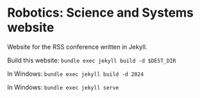 # Robotics: Science and Systems website

Website for the RSS conference written in Jekyll.

Build this website: `bundle exec jekyll build -d $DEST_DIR`

In Windows: `bundle exec jekyll build -d 2024`

In Windows: `bundle exec jekyll serve`

  
  
